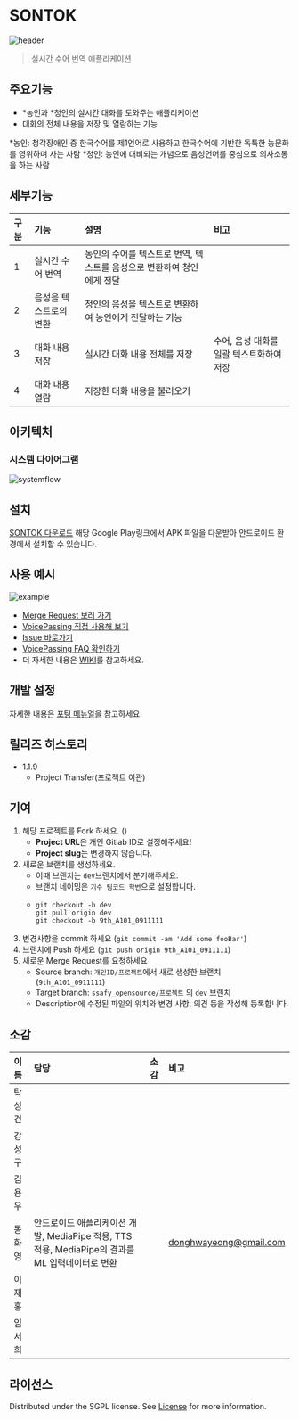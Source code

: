 # SONTOK
![header](./assets/header.png)

> 실시간 수어 번역 애플리케이션

## 주요기능

- *농인과 *청인의 실시간 대화를 도와주는 애플리케이션
- 대화의 전체 내용을 저장 및 열람하는 기능

*농인: 청각장애인 중 한국수어를 제1언어로 사용하고 한국수어에 기반한 독특한 농문화를 영위하며 사는 사람
*청인: 농인에 대비되는 개념으로 음성언어를 중심으로 의사소통을 하는 사람

## 세부기능
|구분|기능|설명|비고|
|:---|:---|:---|:---|
|1|실시간 수어 번역|농인의 수어를 텍스트로 번역, 텍스트를 음성으로 변환하여 청인에게 전달||
|2|음성을 텍스트로의 변환|청인의 음성을 텍스트로 변환하여 농인에게 전달하는 기능||
|3|대화 내용 저장|실시간 대화 내용 전체를 저장|수어, 음성 대화를 일괄 텍스트화하여 저장|
|4|대화 내용 열람|저장한 대화 내용을 불러오기||

## 아키텍처
### 시스템 다이어그램
![systemflow]()

## 설치

[SONTOK 다운로드](https://play.google.com/store/apps/details?id=com.sts.sontalksign&pcampaignid=web_share) 해당 Google Play링크에서 APK 파일을 다운받아 안드로이드 환경에서 설치할 수 있습니다.

## 사용 예시
![example](./assets/example.png)
- [Merge Request 보러 가기](https://lab.ssafy.com/ssafy_opensource/8th_voicepassing/-/merge_requests)
- [VoicePassing 직접 사용해 보기](https://k8a607.p.ssafy.io/)
- [Issue 바로가기](https://lab.ssafy.com/ssafy_opensource/8th_voicepassing/-/issues)
- [VoicePassing FAQ 확인하기](https://lab.ssafy.com/ssafy_opensource/8th_voicepassing/-/wikis/FAQ)
- 더 자세한 내용은 [WIKI](https://lab.ssafy.com/ssafy_opensource/8th_voicepassing/-/wikis/home)를 참고하세요.

## 개발 설정
자세한 내용은 [포팅 메뉴얼](https://lab.ssafy.com/ssafy_opensource/8th_voicepassing/-/blob/master/exec/%ED%8F%AC%ED%8C%85%EB%A9%94%EB%89%B4%EC%96%BC_VoicePassing.pdf)을 참고하세요.

## 릴리즈 히스토리

* 1.1.9
    * Project Transfer(프로젝트 이관)

## 기여
1. 해당 프로젝트를 Fork 하세요. ()
    * **Project URL**은 개인 Gitlab ID로 설정해주세요!
    * **Project slug**는 변경하지 않습니다.
2.  새로운 브랜치를 생성하세요.
    *   이때 브랜치는 `dev`브랜치에서 분기해주세요.
    *   브랜치 네이밍은 `기수_팀코드_학번`으로 설정합니다.    
    *   ```
        git checkout -b dev  
        git pull origin dev  
        git checkout -b 9th_A101_0911111

3.  변경사항을 commit 하세요 (`git commit -am 'Add some fooBar'`)
4.  브랜치에 Push 하세요 (`git push origin 9th_A101_0911111`)
5.  새로운 Merge Request를 요청하세요
    *   Source branch: `개인ID/프로젝트`에서 새로 생성한 브랜치(`9th_A101_0911111`)
    *   Target branch: `ssafy_opensource/프로젝트` 의 `dev` 브랜치
    *   Description에 수정된 파일의 위치와 변경 사항, 의견 등을 작성해 등록합니다.


## 소감
|이름|담당|소감|비고|
|:---|:---|:---|:---|
|탁성건||||
|강성구||||
|김용우||||
|동화영|안드로이드 애플리케이션 개발, MediaPipe 적용, TTS 적용, MediaPipe의 결과를 ML 입력데이터로 변환||donghwayeong@gmail.com|
|이재홍||||
|임서희||||

## 라이선스

Distributed under the SGPL license. See [License]() for more information.
